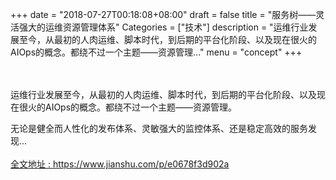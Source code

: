 +++
date = "2018-07-27T00:18:08+08:00"
draft = false
title = "服务树——灵活强大的运维资源管理体系"
Categories = ["技术"]
description = "运维行业发展至今，从最初的人肉运维、脚本时代，到后期的平台化阶段、以及现在很火的AIOps的概念。都绕不过一个主题——资源管理..."
menu = "concept"
+++

<br/>
<br/>
运维行业发展至今，从最初的人肉运维、脚本时代，到后期的平台化阶段、以及现在很火的AIOps的概念。都绕不过一个主题——资源管理。

无论是健全而人性化的发布体系、灵敏强大的监控体系、还是稳定高效的服务发现...
<br/>
<br/>
[全文地址 : https://www.jianshu.com/p/e0678f3d902a ](https://www.jianshu.com/p/e0678f3d902a)

